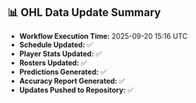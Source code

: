 ## 📊 OHL Data Update Summary
- **Workflow Execution Time:** 2025-09-20 15:16 UTC
- **Schedule Updated:** ✅
- **Player Stats Updated:** ✅
- **Rosters Updated:** ✅
- **Predictions Generated:** ✅
- **Accuracy Report Generated:** ✅
- **Updates Pushed to Repository:** ✅

